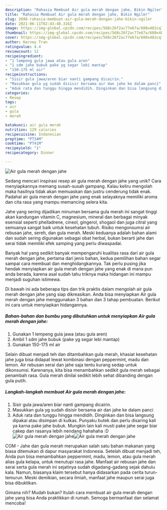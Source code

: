 ```yaml
---
description: "Rahasia Membuat Air gula merah dengan jahe, Bikin Ngiler"
title: "Rahasia Membuat Air gula merah dengan jahe, Bikin Ngiler"
slug: 2698-rahasia-membuat-air-gula-merah-dengan-jahe-bikin-ngiler
date: 2021-06-11T02:43:48.316Z
image: https://img-global.cpcdn.com/recipes/568c26f2ac77e67a/680x482cq70/air-gula-merah-dengan-jahe-foto-resep-utama.jpg
thumbnail: https://img-global.cpcdn.com/recipes/568c26f2ac77e67a/680x482cq70/air-gula-merah-dengan-jahe-foto-resep-utama.jpg
cover: https://img-global.cpcdn.com/recipes/568c26f2ac77e67a/680x482cq70/air-gula-merah-dengan-jahe-foto-resep-utama.jpg
author: Harvey Tran
ratingvalue: 4.4
reviewcount: 12
recipeingredient:
- "1 lempeng gula jawa atau gula aren"
- "1 sdm jahe bubuk pake yg segar lebi mantap"
- "150-175 ml air"
recipeinstructions:
- "Sisir gula jawa/aren biar nanti gampang dicairin."
- "Masukkan gula yg sudah disisir bersama air dan jahe ke dalam panci"
- "Aduk rata dan tunggu hingga mendidih. Dinginkan dan bisa langsung dipakai atau disimpan di kulkas. Punyaku butek dan perlu disaring kali ya karna pake jahe bubuk. Mungkin lain kali musti pake jahe segar biar cakep dan rasanya lebih nendang hahahaha :D"
categories:
- Resep
tags:
- air
- gula
- merah

katakunci: air gula merah 
nutrition: 129 calories
recipecuisine: Indonesian
preptime: "PT34M"
cooktime: "PT41M"
recipeyield: "1"
recipecategory: Dinner

---
```



![Air gula merah dengan jahe](https://img-global.cpcdn.com/recipes/568c26f2ac77e67a/680x482cq70/air-gula-merah-dengan-jahe-foto-resep-utama.jpg)

Sedang mencari inspirasi resep air gula merah dengan jahe yang unik? Cara menyiapkannya memang susah-susah gampang. Kalau keliru mengolah maka hasilnya tidak akan memuaskan dan justru cenderung tidak enak. Padahal air gula merah dengan jahe yang enak selayaknya memiliki aroma dan cita rasa yang mampu memancing selera kita.

Jahe yang sering dijadikan minuman bersama gula merah ini sangat tinggi akan kandungan vitamin C, magnesium, mineral dan berbagai minyak esensial seperti phelladrene, cineol, gingerol, shogaol dan juga citral yang semuanya sangat baik untuk kesehatan tubuh. Risiko mengonsumsi air rebusan jahe, sereh, dan gula merah. Meski keduanya adalah bahan alami dan sudah sering digunakan sebagai obat herbal, bukan berarti jahe dan serai tidak memiliki efek samping yang perlu diwaspadai.

Banyak hal yang sedikit banyak mempengaruhi kualitas rasa dari air gula merah dengan jahe, pertama dari jenis bahan, kedua pemilihan bahan segar sampai cara membuat dan menghidangkannya. Tak perlu pusing jika hendak menyiapkan air gula merah dengan jahe yang enak di mana pun anda berada, karena asal sudah tahu triknya maka hidangan ini mampu menjadi suguhan istimewa.


Di bawah ini ada beberapa tips dan trik praktis dalam mengolah air gula merah dengan jahe yang siap dikreasikan. Anda bisa menyiapkan Air gula merah dengan jahe menggunakan 3 bahan dan 3 tahap pembuatan. Berikut ini cara untuk menyiapkan hidangannya.

<!--inarticleads1-->

##### Bahan-bahan dan bumbu yang dibutuhkan untuk menyiapkan Air gula merah dengan jahe:

1. Gunakan 1 lempeng gula jawa (atau gula aren)
1. Ambil 1 sdm jahe bubuk (pake yg segar lebi mantap)
1. Gunakan 150-175 ml air


Selain dibuat menjadi teh dan ditambahkan gula merah, khasiat kesehatan jahe juga bisa didapat lewat kombinasi dengan peppermint, madu dan lemon. Air rebusan serai dan jahe saja tentu kurang sedap untuk dikonsumsi. Karenanya, kita bisa menambahkan sedikit gula merah sebagai penambah rasa. Gula merah dinilai sedikit lebih sehat dibanding dengan gula putih. 

<!--inarticleads2-->

##### Langkah-langkah membuat Air gula merah dengan jahe:

1. Sisir gula jawa/aren biar nanti gampang dicairin.
1. Masukkan gula yg sudah disisir bersama air dan jahe ke dalam panci
1. Aduk rata dan tunggu hingga mendidih. Dinginkan dan bisa langsung dipakai atau disimpan di kulkas. Punyaku butek dan perlu disaring kali ya karna pake jahe bubuk. Mungkin lain kali musti pake jahe segar biar cakep dan rasanya lebih nendang hahahaha :D
<img src="//assets-global.cpcdn.com/assets/icons/button_play-2c75c40dde080a61004c1f40b05d8f140eaff45d7e9e6481dc71c63d2e7c4909.png" alt="Air gula merah dengan jahe"><img src="//assets-global.cpcdn.com/assets/icons/button_play-2c75c40dde080a61004c1f40b05d8f140eaff45d7e9e6481dc71c63d2e7c4909.png" alt="Air gula merah dengan jahe">

COM - Jahe dan gula merah merupakan salah satu bahan makanan yang biasa ditemukan di dapur masyarakat Indonesia. Setelah dibuat menjadi teh, Anda pun bisa menambahkan peppermint, madu, lemon, atau gula merah alias gula kelapa, untuk menutupi rasa jahe. Manfaat air rebusan jahe dan serai serta gula merah ini sejatinya sudah digadang-gadang sejak dahulu kala. Namun, biasanya klaim tersebut hanya didasarkan pada cerita turun-temurun. Meski demikian, secara ilmiah, manfaat jahe maupun serai juga bisa dibuktikan. 

Gimana nih? Mudah bukan? Itulah cara membuat air gula merah dengan jahe yang bisa Anda praktikkan di rumah. Semoga bermanfaat dan selamat mencoba!
